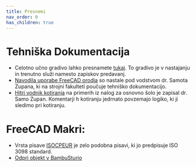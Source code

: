 ```yaml
---
title: Presnemi
nav_order: 0
has_children: true
---
```


# Tehniška Dokumentacija

- Celotno učno gradivo lahko presnamete [tukaj](./Skripta/pdf/Modeliranje_in_tehniska_dokumentacija.pdf). To gradivo je v nastajanju in trenutno služi namesto zapiskov predavanj.
- [Navodila uporabe FreeCAD orodja](./FreeCAD_hitri_pregledni_vodnik_2018v4.pdf) so nastale pod vodstvom dr. Samota Zupana, ki na strojni fakulteti poučuje tehniško dokumentacijo.
- [Hitri vodnik kotiranja](./Primeri_kotiranja_hitri_vodnik.pdf) na primerih iz nalog za osnovno šolo je zapisal dr. Samo Zupan. Komentarji h kotiranju jedrnato povzemajo logiko, ki ji sledimo pri kotiranju.

# FreeCAD Makri:

- Vrsta pisave [ISOCPEUR](./isocpeur.ttf) je zelo podobna pisavi, ki jo predpisuje ISO 3098 standard.
- [Odpri objekt v BambuSturio](./OpenInBambu.zip)
